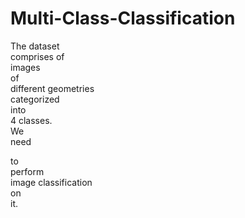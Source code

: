 # Multi-Class-Classification
The	
  dataset	
  comprises	
  of	
  images	
  of	
  different	
  geometries	
  categorized	
  into	
  4	
  classes.	
  We	
  need	
  
to	
  perform	
  image	
  classification	
  on	
  it.	
  
